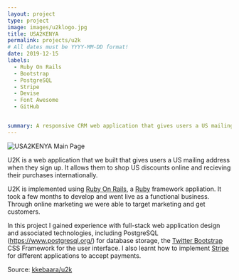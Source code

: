 ```yaml
---
layout: project
type: project
image: images/u2klogo.jpg
title: USA2KENYA
permalink: projects/u2k
# All dates must be YYYY-MM-DD format!
date: 2019-12-15
labels:
  - Ruby On Rails
  - Bootstrap
  - PostgreSQL
  - Stripe
  - Devise
  - Font Awesome
  - GitHub


summary: A responsive CRM web application that gives users a US mailing address to shop US discounts online and recieving their purchases internationally.
---
```


<img class="ui medium right floated rounded image" src="../images/u2kmainpage.png" alt="USA2KENYA Main Page">

U2K is a web application that we built that gives users a US mailing address when they sign up. It allows them to shop US discounts online and recieving their purchases internationally.

U2K is implemented using [Ruby On Rails](https://rubyonrails.org/), a [Ruby](https://www.ruby-lang.org/en/) framework appliation. It took a few months to develop and went live as a functional business. Through online marketing we were able to target marketing and get customers. 


In this project I gained experience with full-stack web application design and associated technologies, including PostgreSQL (https://www.postgresql.org/) for database storage, the [Twitter Bootstrap](http://getbootstrap.com/) CSS Framework for the user interface. I also learnt how to implement [Stripe](https://stripe.com/) for different applications to accept payments.
 
Source: <a href="https://github.com/kkebaara/u2k"><i class="large github icon"></i>kkebaara/u2k</a>


